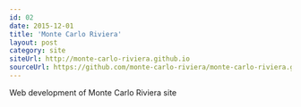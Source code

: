 ```yaml
---
id: 02
date: 2015-12-01
title: 'Monte Carlo Riviera'
layout: post
category: site
siteUrl: http://monte-carlo-riviera.github.io
sourceUrl: https://github.com/monte-carlo-riviera/monte-carlo-riviera.github.io
---
```


Web development of Monte Carlo Riviera site
